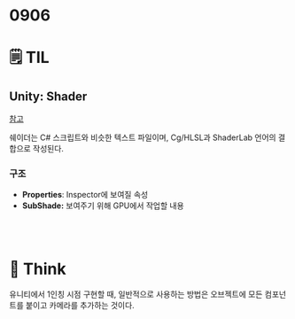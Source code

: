 # 0906

# 🗒️ TIL


## Unity: Shader 
[참고](https://zept-gmk.tistory.com/27)

쉐이더는 C# 스크립트와 비슷한 텍스트 파일이며, Cg/HLSL과 ShaderLab 언어의 결합으로 작성된다.

### 구조

- **Properties**: Inspector에 보여질 속성
- **SubShade:** 보여주기 위해 GPU에서 작업할 내용

<br>
<br>



# 💭 Think



유니티에서 1인칭 시점 구현할 때, 일반적으로 사용하는 방법은 오브젝트에 모든 컴포넌트를 붙이고 카메라를 추가하는 것이다.